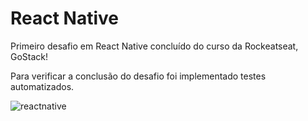 # React Native
Primeiro desafio em React Native concluído do curso da Rockeatseat, GoStack!

Para verificar a conclusão do desafio foi implementado testes automatizados.

![reactnative](https://user-images.githubusercontent.com/38704936/80172098-6e5d9d80-85c2-11ea-9250-c210334adeac.PNG)
